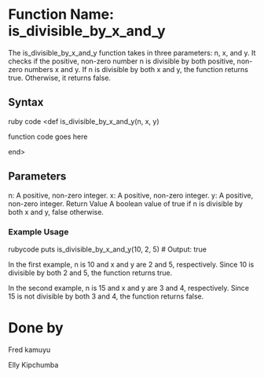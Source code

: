 # Function Name: is_divisible_by_x_and_y
The is_divisible_by_x_and_y function takes in three parameters: n, x, and y. It checks if the positive, non-zero number n is divisible by both positive, non-zero numbers x and y. If n is divisible by both x and y, the function returns true. Otherwise, it returns false.

## Syntax
ruby code
<def is_divisible_by_x_and_y(n, x, y)

   function code goes here
   
end>

## Parameters
n: A positive, non-zero integer.
x: A positive, non-zero integer.
y: A positive, non-zero integer.
Return Value
A boolean value of true if n is divisible by both x and y, false otherwise.
### Example Usage
rubycode
puts is_divisible_by_x_and_y(10, 2, 5) # Output: true


In the first example, n is 10 and x and y are 2 and 5, respectively. Since 10 is divisible by both 2 and 5, the function returns true.

In the second example, n is 15 and x and y are 3 and 4, respectively. Since 15 is not divisible by both 3 and 4, the function returns false.

# Done by
Fred kamuyu

Elly Kipchumba